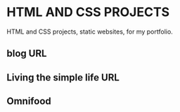# HTML AND CSS PROJECTS

HTML and CSS projects, static websites, for my portfolio.

## blog URL



## Living the simple life URL



## Omnifood



